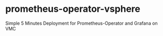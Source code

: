 # prometheus-operator-vsphere
Simple 5 Minutes Deployment for Prometheus-Operator and Grafana on VMC
